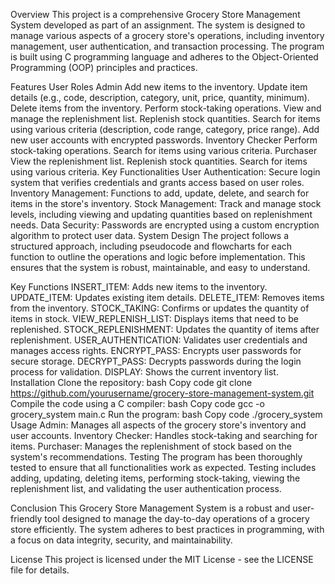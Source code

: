 Overview
This project is a comprehensive Grocery Store Management System developed as part of an assignment. The system is designed to manage various aspects of a grocery store's operations, including inventory management, user authentication, and transaction processing. The program is built using C programming language and adheres to the Object-Oriented Programming (OOP) principles and practices.

Features
User Roles
Admin
Add new items to the inventory.
Update item details (e.g., code, description, category, unit, price, quantity, minimum).
Delete items from the inventory.
Perform stock-taking operations.
View and manage the replenishment list.
Replenish stock quantities.
Search for items using various criteria (description, code range, category, price range).
Add new user accounts with encrypted passwords.
Inventory Checker
Perform stock-taking operations.
Search for items using various criteria.
Purchaser
View the replenishment list.
Replenish stock quantities.
Search for items using various criteria.
Key Functionalities
User Authentication: Secure login system that verifies credentials and grants access based on user roles.
Inventory Management: Functions to add, update, delete, and search for items in the store's inventory.
Stock Management: Track and manage stock levels, including viewing and updating quantities based on replenishment needs.
Data Security: Passwords are encrypted using a custom encryption algorithm to protect user data.
System Design
The project follows a structured approach, including pseudocode and flowcharts for each function to outline the operations and logic before implementation. This ensures that the system is robust, maintainable, and easy to understand.

Key Functions
INSERT_ITEM: Adds new items to the inventory.
UPDATE_ITEM: Updates existing item details.
DELETE_ITEM: Removes items from the inventory.
STOCK_TAKING: Confirms or updates the quantity of items in stock.
VIEW_REPLENISH_LIST: Displays items that need to be replenished.
STOCK_REPLENISHMENT: Updates the quantity of items after replenishment.
USER_AUTHENTICATION: Validates user credentials and manages access rights.
ENCRYPT_PASS: Encrypts user passwords for secure storage.
DECRYPT_PASS: Decrypts passwords during the login process for validation.
DISPLAY: Shows the current inventory list.
Installation
Clone the repository:
bash
Copy code
git clone https://github.com/yourusername/grocery-store-management-system.git
Compile the code using a C compiler:
bash
Copy code
gcc -o grocery_system main.c
Run the program:
bash
Copy code
./grocery_system
Usage
Admin: Manages all aspects of the grocery store's inventory and user accounts.
Inventory Checker: Handles stock-taking and searching for items.
Purchaser: Manages the replenishment of stock based on the system's recommendations.
Testing
The program has been thoroughly tested to ensure that all functionalities work as expected. Testing includes adding, updating, deleting items, performing stock-taking, viewing the replenishment list, and validating the user authentication process.

Conclusion
This Grocery Store Management System is a robust and user-friendly tool designed to manage the day-to-day operations of a grocery store efficiently. The system adheres to best practices in programming, with a focus on data integrity, security, and maintainability.

License
This project is licensed under the MIT License - see the LICENSE file for details.
